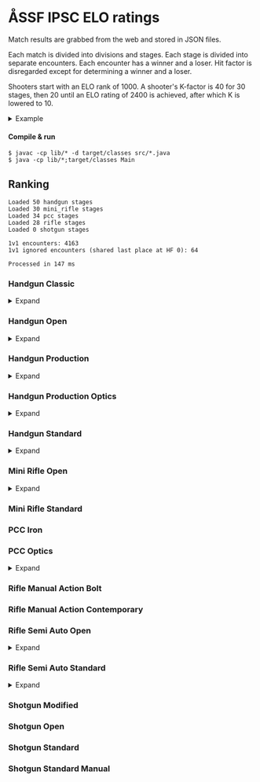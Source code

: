 # ÅSSF IPSC ELO ratings

Match results are grabbed from the web and stored in JSON files.

Each match is divided into divisions and stages. Each stage is divided into separate encounters. Each encounter has a winner and a loser. Hit factor is disregarded except for determining a winner and a loser.

Shooters start with an ELO rank of 1000. A shooter's K-factor is 40 for 30 stages, then 20 until an ELO rating of 2400 is achieved, after which K is lowered to 10.

<details>
<summary>Example</summary>

Stage result with N=4 shooters:

1. Alfred
2. Björn
3. Calle
4. Daniel

This results in N-1 encounter per participant.

- Alfred won against Björn
- Alfred won against Calle
- Alfred won against Daniel
- Björn won against Calle
- Björn won against Daniel
- Calle won against Daniel

With regards to the scoring each encounter is counted as a match.
</details>

#### Compile & run
```
$ javac -cp lib/* -d target/classes src/*.java
$ java -cp lib/*;target/classes Main
```
## Ranking
```
Loaded 50 handgun stages
Loaded 30 mini_rifle stages
Loaded 34 pcc stages
Loaded 28 rifle stages
Loaded 0 shotgun stages

1v1 encounters: 4163
1v1 ignored encounters (shared last place at HF 0): 64

Processed in 147 ms
```

### Handgun Classic
<details>
<summary>Expand</summary>

1. **A. Svensson** (ELO rating of 1081 after 16 encounters)
1. **F. Andersson** (ELO rating of 919 after 16 encounters)
</details>

### Handgun Open
<details>
<summary>Expand</summary>

1. **T. Mörn** (ELO rating of 1068 after 4 encounters)
1. **T. Nordqvist** (ELO rating of 932 after 4 encounters)
</details>

### Handgun Production
<details>
<summary>Expand</summary>

1. **J. Lindholm** (ELO rating of 1473 after 84 encounters)
1. **E. Pettersson** (ELO rating of 1342 after 132 encounters)
1. **J. Lindén** (ELO rating of 1338 after 62 encounters)
1. **N. Granlund** (ELO rating of 1281 after 28 encounters)
1. **T. Nordqvist** (ELO rating of 1253 after 49 encounters)
1. **G. Mörn** (ELO rating of 1153 after 143 encounters)
1. **J. Back** (ELO rating of 1143 after 84 encounters)
1. **P. Heimdahl** (ELO rating of 1139 after 223 encounters)
1. **S. Welin** (ELO rating of 1058 after 132 encounters)
1. **A. Häger** (ELO rating of 1032 after 24 encounters)
1. **D. Källroos** (ELO rating of 1004 after 100 encounters)
1. **J. Fyrqvist** (ELO rating of 978 after 108 encounters)
1. **J. Welin** (ELO rating of 949 after 164 encounters)
1. **A. Norkvist** (ELO rating of 909 after 48 encounters)
1. **T. Mörn** (ELO rating of 907 after 84 encounters)
1. **L. Pettersson** (ELO rating of 906 after 84 encounters)
1. **N. Häggblom** (ELO rating of 894 after 103 encounters)
1. **F. Andersson** (ELO rating of 892 after 12 encounters)
1. **A. Svensson** (ELO rating of 885 after 25 encounters)
1. **D. Gustafsson** (ELO rating of 882 after 6 encounters)
1. **M. Stenroos** (ELO rating of 815 after 16 encounters)
1. **F. Degerth** (ELO rating of 794 after 48 encounters)
1. **P. Sundblom** (ELO rating of 780 after 84 encounters)
1. **T. Stjernlöf** (ELO rating of 759 after 24 encounters)
1. **P. Jansson** (ELO rating of 721 after 121 encounters)
1. **S. Stenroos** (ELO rating of 718 after 84 encounters)
1. **L. Heinola** (ELO rating of 691 after 48 encounters)
1. **M. Nilsson** (ELO rating of 670 after 24 encounters)
1. **D. Back** (ELO rating of 661 after 84 encounters)
</details>

### Handgun Production Optics
<details>
<summary>Expand</summary>

1. **T. Bonn** (ELO rating of 1237 after 54 encounters)
1. **J. Lindholm** (ELO rating of 1181 after 26 encounters)
1. **E. Pettersson** (ELO rating of 1101 after 24 encounters)
1. **S. Welin** (ELO rating of 958 after 34 encounters)
1. **J. Back** (ELO rating of 955 after 38 encounters)
1. **T. Dahlman** (ELO rating of 904 after 8 encounters)
1. **D. Back** (ELO rating of 811 after 61 encounters)
1. **N. Öberg** (ELO rating of 785 after 23 encounters)
</details>

### Handgun Standard
<details>
<summary>Expand</summary>

1. **D. Källroos** (ELO rating of 1253 after 38 encounters)
1. **J. Lindén** (ELO rating of 1213 after 38 encounters)
1. **T. Bonn** (ELO rating of 1187 after 8 encounters)
1. **T. Mörn** (ELO rating of 1186 after 127 encounters)
1. **P. Heimdahl** (ELO rating of 1169 after 92 encounters)
1. **N. Öberg** (ELO rating of 1137 after 24 encounters)
1. **A. Norkvist** (ELO rating of 1088 after 11 encounters)
1. **S. Stenroos** (ELO rating of 1049 after 124 encounters)
1. **L. Pettersson** (ELO rating of 994 after 54 encounters)
1. **T. Berlin** (ELO rating of 988 after 12 encounters)
1. **A. Rothberg** (ELO rating of 985 after 41 encounters)
1. **D. Eklund** (ELO rating of 967 after 36 encounters)
1. **G. Mörn** (ELO rating of 947 after 95 encounters)
1. **J. Welin** (ELO rating of 926 after 54 encounters)
1. **T. Nordqvist** (ELO rating of 908 after 100 encounters)
1. **R. Eriksson** (ELO rating of 859 after 24 encounters)
1. **L. Heinola** (ELO rating of 771 after 76 encounters)
1. **P. Sundblom** (ELO rating of 744 after 54 encounters)
1. **B. Granlund** (ELO rating of 735 after 54 encounters)
1. **P. Jansson** (ELO rating of 727 after 32 encounters)
</details>

### Mini Rifle Open
<details>
<summary>Expand</summary>

1. **J. Lindén** (ELO rating of 1386 after 114 encounters)
1. **S. Welin** (ELO rating of 1227 after 99 encounters)
1. **N. Granlund** (ELO rating of 1122 after 9 encounters)
1. **T. Mörn** (ELO rating of 1086 after 151 encounters)
1. **J. Welin** (ELO rating of 1082 after 134 encounters)
1. **P. Sundblom** (ELO rating of 1025 after 40 encounters)
1. **P. Heimdahl** (ELO rating of 1009 after 54 encounters)
1. **A. Svensson** (ELO rating of 1003 after 123 encounters)
1. **F. Andersson** (ELO rating of 992 after 112 encounters)
1. **D. Back** (ELO rating of 943 after 32 encounters)
1. **T. Dahlman** (ELO rating of 923 after 56 encounters)
1. **L. Heinola** (ELO rating of 774 after 54 encounters)
1. **A. Norkvist** (ELO rating of 753 after 54 encounters)
1. **D. Gustafson** (ELO rating of 745 after 70 encounters)
1. **B. Granlund** (ELO rating of 642 after 72 encounters)
</details>

### Mini Rifle Standard
### PCC Iron
### PCC Optics
<details>
<summary>Expand</summary>

1. **J. Lindén** (ELO rating of 1301 after 37 encounters)
1. **T. Bonn** (ELO rating of 1266 after 33 encounters)
1. **G. Mörn** (ELO rating of 1231 after 142 encounters)
1. **E. Pettersson** (ELO rating of 1164 after 15 encounters)
1. **D. Källroos** (ELO rating of 1161 after 28 encounters)
1. **T. Mörn** (ELO rating of 1131 after 117 encounters)
1. **J. Lindblom** (ELO rating of 1021 after 6 encounters)
1. **S. Welin** (ELO rating of 972 after 42 encounters)
1. **N. Öberg** (ELO rating of 932 after 70 encounters)
1. **P. Heimdahl** (ELO rating of 920 after 112 encounters)
1. **F. Andersson** (ELO rating of 907 after 76 encounters)
1. **A. Norkvist** (ELO rating of 858 after 42 encounters)
1. **P. Jansson** (ELO rating of 818 after 24 encounters)
1. **L. Heinola** (ELO rating of 814 after 88 encounters)
1. **A. Svensson** (ELO rating of 775 after 52 encounters)
1. **B. Gustafsson** (ELO rating of 761 after 42 encounters)
1. **N. Häggblom** (ELO rating of 704 after 24 encounters)
</details>

### Rifle Manual Action Bolt
### Rifle Manual Action Contemporary
### Rifle Semi Auto Open
<details>
<summary>Expand</summary>

1. **S. Welin** (ELO rating of 1371 after 152 encounters)
1. **T. Mörn** (ELO rating of 1368 after 206 encounters)
1. **J. Lindholm** (ELO rating of 1238 after 28 encounters)
1. **S. Stenroos** (ELO rating of 1177 after 51 encounters)
1. **N. Öberg** (ELO rating of 1152 after 144 encounters)
1. **A. Häger** (ELO rating of 1129 after 86 encounters)
1. **P. Heimdahl** (ELO rating of 1069 after 132 encounters)
1. **G. Mörn** (ELO rating of 1031 after 71 encounters)
1. **T. Bonn** (ELO rating of 1029 after 24 encounters)
1. **J. Welin** (ELO rating of 1011 after 206 encounters)
1. **J. Lindén** (ELO rating of 999 after 155 encounters)
1. **J. Back** (ELO rating of 988 after 126 encounters)
1. **A. Svensson** (ELO rating of 955 after 30 encounters)
1. **D. Back** (ELO rating of 953 after 85 encounters)
1. **J. Fyrqvist** (ELO rating of 951 after 89 encounters)
1. **A. Norkvist** (ELO rating of 909 after 81 encounters)
1. **N. Häggblom** (ELO rating of 860 after 86 encounters)
1. **J. Grönqvist** (ELO rating of 852 after 177 encounters)
1. **G. Gottberg** (ELO rating of 796 after 28 encounters)
1. **B. Granlund** (ELO rating of 795 after 105 encounters)
1. **N. Granlund** (ELO rating of 795 after 22 encounters)
1. **P. Jansson** (ELO rating of 726 after 149 encounters)
1. **F. Andersson** (ELO rating of 682 after 97 encounters)
1. **P. Sundblom** (ELO rating of 656 after 130 encounters)
</details>

### Rifle Semi Auto Standard
<details>
<summary>Expand</summary>

1. **S. Cederberg** (ELO rating of 1150 after 34 encounters)
1. **P. Heimdahl** (ELO rating of 1007 after 29 encounters)
1. **J. Lindén** (ELO rating of 1001 after 23 encounters)
1. **D. Gustafson** (ELO rating of 996 after 6 encounters)
1. **L. Heinola** (ELO rating of 975 after 4 encounters)
1. **S. Stenroos** (ELO rating of 849 after 16 encounters)
</details>

### Shotgun Modified
### Shotgun Open
### Shotgun Standard
### Shotgun Standard Manual
